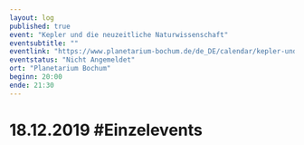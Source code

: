 ```yaml
---
layout: log
published: true
event: "Kepler und die neuzeitliche Naturwissenschaft"
eventsubtitle: ""
eventlink: "https://www.planetarium-bochum.de/de_DE/calendar/kepler-und-die-neuzeitliche-naturwissensch.16237176"
eventstatus: "Nicht Angemeldet"
ort: "Planetarium Bochum"
beginn: 20:00
ende: 21:30
---
```


# 18.12.2019 #Einzelevents
